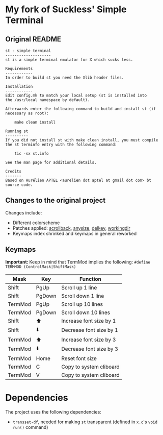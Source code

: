 # My fork of Suckless' Simple Terminal

## Original README

```
st - simple terminal
--------------------
st is a simple terminal emulator for X which sucks less.

Requirements
------------
In order to build st you need the Xlib header files.

Installation
------------
Edit config.mk to match your local setup (st is installed into
the /usr/local namespace by default).

Afterwards enter the following command to build and install st (if
necessary as root):

    make clean install

Running st
----------
If you did not install st with make clean install, you must compile
the st terminfo entry with the following command:

    tic -sx st.info

See the man page for additional details.

Credits
-------
Based on Aurélien APTEL <aurelien dot aptel at gmail dot com> bt source code.
```

## Changes to the original project

Changes include:
- Different colorscheme
- Patches applied: [scrollback](https://st.suckless.org/patches/scrollback/), [anysize](https://st.suckless.org/patches/anysize/), [delkey](https://st.suckless.org/patches/delkey/), [workingdir](https://st.suckless.org/patches/workingdir/)
- Keymaps index shrinked and keymaps in general reworked

## Keymaps

<b>Important: </b>Keep in mind that TermMod implies the following: ``#define TERMMOD (ControlMask|ShiftMask)``

| Mask    | Key    | Function                |
| ------- | ------ | ----------------------- |
| Shift   | PgUp   | Scroll up 1 line        |
| Shift   | PgDown | Scroll down 1 line      |
| TermMod | PgUp   | Scroll up 10 lines      |
| TermMod | PgDown | Scroll down 10 lines    |
| Shift   | ⬆️      | Increase font size by 1 |
| Shift   | ⬇️      | Decrease font size by 1 |
| TermMod | ⬆️      | Increase font size by 3 |
| TermMod | ⬇️      | Decrease font size by 3 |
| TermMod | Home   | Reset font size         |
| TermMod | C      | Copy to system cliboard |
| TermMod | V      | Copy to system cliboard |

# Dependencies

The project uses the following dependencies:

- `transset-df`, needed for making `st` transparent (defined in `x.c`'s `void run()` command)

